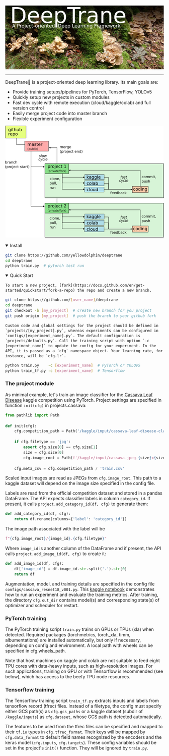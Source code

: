 ![DeepTrane Logo](docs/readme_logo.png)

--------------------------------------------------------------------------------

DeepTrane🎷 is a project-oriented deep learning library. Its main goals are:
- Provide training setups/pipelines for PyTorch, TensorFlow, YOLOv5
- Quickly setup new projects in custom modules
- Fast dev cycle with remote execution (cloud/kaggle/colab) and full version control
- Easily merge project code into master branch
- Flexible experiment configuration

![Dev Scheme](docs/po_scheme.png)

<details open>
	<summary>Install</summary>

```bash
git clone https://github.com/yellowdolphin/deeptrane
cd deeptrane
python train.py  # pytorch test run
```

</details>

<details open>
	<summary>Quick Start</summary>

	To start a new project, [fork](https://docs.github.com/en/get-started/quickstart/fork-a-repo) the repo and create a new branch.

```bash
git clone https://github.com/[user_name]/deeptrane
cd deeptrane
git checkout -b [my_project]  # create new branch for you project
git push origin [my_project]  # push the branch to your github fork
```

	Custom code and global settings for the project should be defined in `projects/[my_project].py`, whereas experiments can be configured in `configs/[experiment_name].py`. The default configuration is `projects/defaults.py`. Call the training script with option `-c [experiment_name]` to update the config for your experiment. In the API, it is passed as a `cfg` namespace object. Your learning rate, for instance, will be `cfg.lr`.

```bash
python train.py    -c [experiment_name]  # PyTorch or YOLOv5
python train_tf.py -c [experiment_name]  # Tensorflow
```

### The project module

As minimal example, let's train an image classifier for the [Cassava Leaf Disease](https://www.kaggle.com/competitions/cassava-leaf-disease-classification) kaggle competition using PyTorch. Project settings are specified in function `init(cfg)` in projects.cassava:

```python
from pathlib import Path

def init(cfg):
    cfg.competition_path = Path('/kaggle/input/cassava-leaf-disease-classification')

    if cfg.filetype == 'jpg':
        assert cfg.size[0] == cfg.size[1]
        size = cfg.size[0]
        cfg.image_root = Path(f'/kaggle/input/cassava-jpeg-{size}x{size}/kaggle/train_images_jpeg')

    cfg.meta_csv = cfg.competition_path / 'train.csv'
```

Scaled input images are read as JPEGs from `cfg.image_root`. This path to a kaggle dataset will depend on the image size specified in the config file. 

Labels are read from the official competition dataset and stored in a pandas DataFrame. The API expects classifier labels in column `category_id`. If present, it calls `project.add_category_id(df, cfg)` to generate them:

```python
def add_category_id(df, cfg):
    return df.rename(columns={'label': 'category_id'})

```

The image path associated with the label will be 

```python 
f"{cfg.image_root}/{image_id}.{cfg.filetype}"
```

Where `image_id` is another column of the DataFrame and if present, the API calls `project.add_image_id(df, cfg)` to create it:

```python 
def add_image_id(df, cfg):
    df['image_id'] = df.image_id.str.split('.').str[0]
    return df
```

Augmentation, model, and training details are specified in the config file `configs/cassava_resnet18_v001.py`. This [kaggle notebook](https://www.kaggle.com/code/greendolphin/cassava-deeptrane) demonstrates how to run an experiment and evaluate the training metrics. After training, the directory `cfg.out_dir` contains model(s) and corresponding state(s) of optimizer and scheduler for restart.

### PyTorch training

The PyTorch training script `train.py` trains on GPUs or TPUs (xla) when detected. Required packages (torchmetrics, torch_xla, timm, albumentations) are installed automatically, but only if necessary, depending on config and environment. A local path with wheels can be specified in cfg.wheels_path.

Note that host machines on kaggle and colab are not suitable to feed eight TPU cores with data-heavy inputs, such as high-resolution images. For such applications, training on GPU or with Tensorflow is recommended (see below), which has access to the beefy TPU node resources.

### Tensorflow training

The Tensorflow training script `train_tf.py` extracts inputs and labels from tensorflow record (tfrec) files. Instead of a filetype, the config must specify either GCS path(s) as `cfg.gcs_paths` or a kaggle dataset (subdir of `/kaggle/inputs`) as `cfg.dataset`, whose GCS path is detected automatically. 

The features to be used from the tfrec files can be specified and mapped to their `tf.io` types in `cfg.tfrec_format`. Their keys will be mapped by `cfg.data_format` to default field names recognized by the encoders and the keras model (`cfg.inputs`, `cfg.targets`). These config variables should be set in the project's `init()` function. They will be ignored by `train.py`.

</details>
